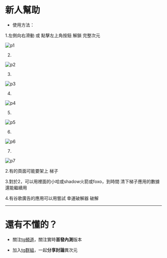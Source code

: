 # 新人幫助

- 使用方法：

1.左側向右滑動 或 點擊左上角按鈕 解鎖 完整次元

![p1](https://github.com/0ingchun/dimensionality/blob/main/IMG_20220214_224310.jpg)

2.

![p2](https://github.com/0ingchun/dimensionality/blob/main/IMG_20220214_223646.jpg)

3.

![p3](https://github.com/0ingchun/dimensionality/blob/main/IMG_20220214_222724.jpg)

4.

![p4](https://github.com/0ingchun/dimensionality/blob/main/IMG_20220214_223522.jpg)

5.

![p5](https://github.com/0ingchun/dimensionality/blob/main/IMG_20220214_223047.jpg)

6.

![p6](https://github.com/0ingchun/dimensionality/blob/main/IMG_20220214_223328.jpg)

7.

![p7](https://github.com/0ingchun/dimensionality/blob/main/IMG_20220214_225118.jpg)

2.有的頁面可能要架上 梯子

3.對於2，可以用裡面的小哈或shadow火箭或foxo，到時間 清下梯子應用的數據 還能繼續用

4.有谷歌廣告的應用可以用嘗試 幸運破解器 破解

----------

# 還有不懂的？

- 關注[tg頻道](https://t.me/DimensionNoQuit)，關注實時**首發內測**版本

- 加入[tg群組](https://t.me/joinchat/9cLen_uKWOsyZjk1)，一起**分享討論**異次元
